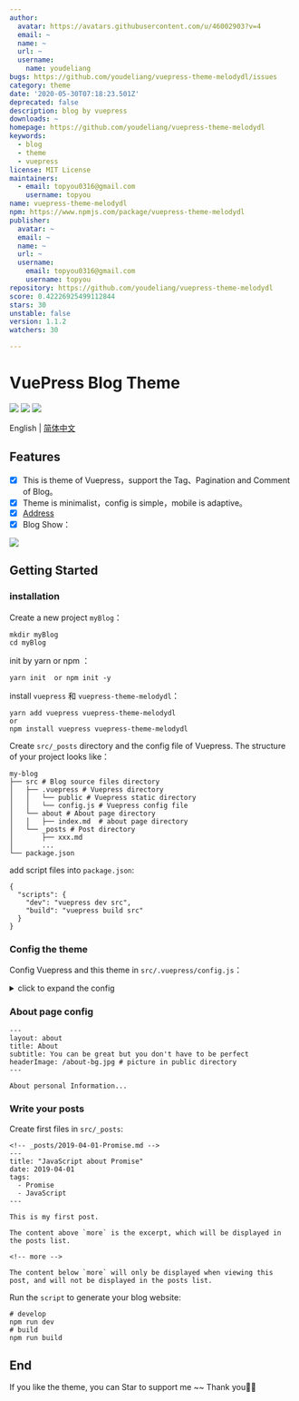 ```yaml
---
author:
  avatar: https://avatars.githubusercontent.com/u/46002903?v=4
  email: ~
  name: ~
  url: ~
  username:
    name: youdeliang
bugs: https://github.com/youdeliang/vuepress-theme-melodydl/issues
category: theme
date: '2020-05-30T07:18:23.501Z'
deprecated: false
description: blog by vuepress
downloads: ~
homepage: https://github.com/youdeliang/vuepress-theme-melodydl
keywords:
  - blog
  - theme
  - vuepress
license: MIT License
maintainers:
  - email: topyou0316@gmail.com
    username: topyou
name: vuepress-theme-melodydl
npm: https://www.npmjs.com/package/vuepress-theme-melodydl
publisher:
  avatar: ~
  email: ~
  name: ~
  url: ~
  username:
    email: topyou0316@gmail.com
    username: topyou
repository: https://github.com/youdeliang/vuepress-theme-melodydl
score: 0.42226925499112844
stars: 30
unstable: false
version: 1.1.2
watchers: 30

---
```


# VuePress Blog Theme 

[![](https://img.shields.io/circleci/build/github/youdeliang/vuepress-theme-melodydl)](https://circleci.com/gh/youdeliang/vuepress-theme-melodydl)
[![](https://img.shields.io/npm/v/vuepress-theme-melodydl)](https://www.npmjs.com/package/vuepress-theme-melodydl)
[![](https://img.shields.io/github/license/youdeliang/vuepress-theme-melodydl)](https://github.com/youdeliang/vuepress-theme-melodydl/blob/master/LICENSE)

English | [简体中文](./README-zh.md)

## Features
- [x]  This is theme of Vuepress，support the Tag、Pagination and Comment of Blog。
- [x]  Theme is minimalist，config is simple，mobile is adaptive。
- [x] [Address](https://www.ydlcq.cn/)
- [x] Blog Show：

![](https://user-gold-cdn.xitu.io/2020/5/2/171d4a46cd1c4caf?w=599&h=287&f=gif&s=1994152)

## Getting Started

### installation
Create a new project `myBlog`：

```
mkdir myBlog
cd myBlog
```
init by yarn or npm ：

```
yarn init  or npm init -y
```
install `vuepress` 和 `vuepress-theme-melodydl`：

```
yarn add vuepress vuepress-theme-melodydl
or
npm install vuepress vuepress-theme-melodydl
```
Create `src/_posts` directory and the config file of Vuepress. The structure of your project looks like：

```
my-blog
├── src # Blog source files directory
│   ├── .vuepress # Vuepress directory
│   │   └── public # Vuepress static directory
│   │   └── config.js # Vuepress config file
│   └── about # About page directory
│   │   ├── index.md  # about page directory
│   └── _posts # Post directory
│       ├── xxx.md
│       ...
└── package.json
```

add script files into `package.json`:

```
{
  "scripts": {
    "dev": "vuepress dev src",
    "build": "vuepress build src"
  }
}
```

### Config the theme 
Config Vuepress and this theme in `src/.vuepress/config.js`：


<details>
  <summary>click to expand the config</summary>

    module.exports = {
          // Website title
          title: 'Top Blog',
          
          // Description of your website
          description: 'Personal Blog',
          
          // Favicon and others of website
          head: [
            ['link', { rel: 'icon', href: '/favicon.ico' }],
            ['meta', { name: 'viewport', content: 'width=device-width,initial-scale=1,user-scalable=no' }]
          ],
          
          // Theme to use
          theme: 'melodydl',
          
          // Theme config
          themeConfig: {
            title: 'Top Blog',

        // Personal information
        personalInfo: {
        
          // Nikename
          name: 'melodydl',
          
          // Avatar image
          avatar: '/avatar-top.jpeg',
          
          // Background image in header
          headerBackgroundImg: '/avatar-bg.jpeg',
          
          // Introduction of yourself (HTML supported)
          description: 'In me the tiger sniffs the rose,
          
          // Email
          email: 'facecode@foxmail.com',
          
          // Location
          location: 'Shanghai, China'
        },
        // Header config (Optional)
        nav: [ 
          {text: 'HOME', link: '/' },
          {text: 'ABOUT', link: '/about/'},
          {text: 'TAGS', link: '/tags/'}      
        ],
        
        //  Background image of navbar in public directory 
        header: {
          home: {
            title: 'Top Blog', 
            subtitle: 'Happy Life, slowly meeting', 
            headerImage: '/home-bg.jpeg'
          },
          
          // title and background image about tag in public directory
          tags: {
            title: 'Tags', 
            subtitle: 'It took all my luck to meet you', 
            headerImage: '/tags-bg.jpg'
          },
          
          // background image of Post's navbar
          postHeaderImg: '/post-bg.jpeg',
        },
        
        // Accounts of SNS
        sns: {
          // Jianshu account and link
          "jianshu": { 
            account: "jianshu", 
            link: "https://www.jianshu.com/u/5dddaee8f351", 
          },
          
          // Weibo account and link
          "weibo": { 
            account: "",
            link: ""
          },
          
          // Zhihu account and link
          "zhihu": { 
            account: "zhihu",
            link: "https://www.zhihu.com/people/sheng-tang-de-xing-kong"
          },
          
          // Github account and link
          "github": { 
            account: "github",
            link: "https://github.com/youdeliang"
          }
        },
        // Footer of website config
        footer: {
          // Gitbutton config
          gitbtn: {
            // github repository
            repository: "https://ghbtns.com/github-btn.html?user=youdeliang&repo=vuepress-theme-top&type=star&count=true",
            frameborder: 0,
            scrolling: 0,
            width: "80px",
            height: "20px"
          },
          
          // Add footer content
          custom: `Copyright &copy; Top Blog 2020 <br /> 
            Theme By <a href="https://www.vuepress.cn/" target="_blank">VuePress</a>
            | <a href="https://www.github.com/youdeliang/" target="_blank">youdeliang</a>`
        },
        
        // Pagination config
        pagination: {
          // number of perPage
          perPage: 5,
        },
        
        // Comments config. See the [Posts Comments] section below.
        comments: {    
          owner: 'youdeliang',
          repo: 'vuepress-theme-melodydl',
          clientId: 'dfba8ecad544784fec1f',
          clientSecret: '1358ac11bc8face24f598601991083e27372988d',
          autoCreateIssue: false,
        },
      }
    }
</details>

### About page config

```
---
layout: about 
title: About
subtitle: You can be great but you don't have to be perfect
headerImage: /about-bg.jpg # picture in public directory
---

About personal Information...
```

### Write your posts
Create first files in `src/_posts`:

```
<!-- _posts/2019-04-01-Promise.md -->
---
title: "JavaScript about Promise"
date: 2019-04-01
tags:
  - Promise
  - JavaScript
---

This is my first post.

The content above `more` is the excerpt, which will be displayed in the posts list.

<!-- more -->

The content below `more` will only be displayed when viewing this post, and will not be displayed in the posts list.

```

Run the `script` to generate your blog website:

```
# develop
npm run dev
# build
npm run build
```

## End
If you like the theme, you can Star to support me ~~ Thank you🙏🙏
